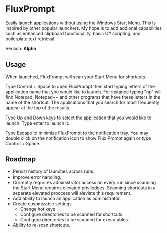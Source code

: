 # FluxPrompt
Easily launch applications without using the Windows Start Menu. This is inspired by other popular launchers. My hope is to add addional capabilities such as enhanced clipboard functionality, basic C# scripting, and boilerplate text retrieval. 

Version: **Alpha**

## Usage

When launched, FluxPrompt will scan your Start Menu for shortcuts.

Type Control + Space to open FluxPrompt then start typing letters of the application name that you would like to launch. For instance typing "np" will find Notepad, Notepad++ and other programs that have these letters in the name of the shortcut. The applications that you search for most frequently appear at the top of the results.

Type Up and Down keys to select the application that you would like to launch. Type enter to launch it.

Type Escape to minimize FluxPrompt to the notification tray. You may double click on the notification icon to show Flux Prompt again or type Control + Space.

## Roadmap

- Persist history of launches across runs.
- Improve error handling.
- Currently requrires administrator access on every run since scanning the Start Menu requires elevated priviledges. Scanning shortcuts in a separate elevated proccess will aleviate this requirement.
- Add ability to launch an application as administrator.
- Create cusomizable settings
  - Change hot keys
  - Configure directories to be scanned for shortcuts.
  - Configure directories to be scanned for executables.
- Ability to re-scan shortcuts.
